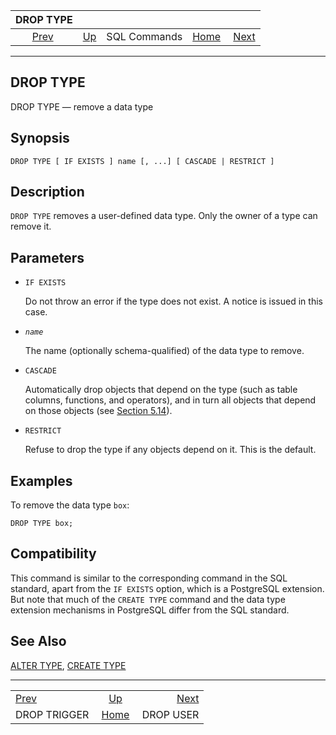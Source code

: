 <!--?xml version="1.0" encoding="UTF-8" standalone="no"?-->

|                   DROP TYPE                  |                                        |              |                                                       |                                        |
| :------------------------------------------: | :------------------------------------- | :----------: | ----------------------------------------------------: | -------------------------------------: |
| [Prev](sql-droptrigger.html "DROP TRIGGER")  | [Up](sql-commands.html "SQL Commands") | SQL Commands | [Home](index.html "PostgreSQL 17devel Documentation") |  [Next](sql-dropuser.html "DROP USER") |

***

## DROP TYPE

DROP TYPE — remove a data type

## Synopsis

    DROP TYPE [ IF EXISTS ] name [, ...] [ CASCADE | RESTRICT ]

## Description

`DROP TYPE` removes a user-defined data type. Only the owner of a type can remove it.

## Parameters

* `IF EXISTS`

    Do not throw an error if the type does not exist. A notice is issued in this case.

* *`name`*

    The name (optionally schema-qualified) of the data type to remove.

* `CASCADE`

    Automatically drop objects that depend on the type (such as table columns, functions, and operators), and in turn all objects that depend on those objects (see [Section 5.14](ddl-depend.html "5.14. Dependency Tracking")).

* `RESTRICT`

    Refuse to drop the type if any objects depend on it. This is the default.

## Examples

To remove the data type `box`:

    DROP TYPE box;

## Compatibility

This command is similar to the corresponding command in the SQL standard, apart from the `IF EXISTS` option, which is a PostgreSQL extension. But note that much of the `CREATE TYPE` command and the data type extension mechanisms in PostgreSQL differ from the SQL standard.

## See Also

[ALTER TYPE](sql-altertype.html "ALTER TYPE"), [CREATE TYPE](sql-createtype.html "CREATE TYPE")

***

|                                              |                                                       |                                        |
| :------------------------------------------- | :---------------------------------------------------: | -------------------------------------: |
| [Prev](sql-droptrigger.html "DROP TRIGGER")  |         [Up](sql-commands.html "SQL Commands")        |  [Next](sql-dropuser.html "DROP USER") |
| DROP TRIGGER                                 | [Home](index.html "PostgreSQL 17devel Documentation") |                              DROP USER |
